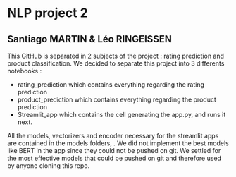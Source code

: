 # NLP project 2
## Santiago MARTIN & Léo RINGEISSEN

This GitHub is separated in 2 subjects of the project : rating prediction and product classification.
We decided to separate this project into 3 differents notebooks :
- rating_prediction which contains everything regarding the rating prediction
- product_prediction which contains everything regarding the product prediction
- Streamlit_app which contains the cell generating the app.py, and runs it next.

All the models, vectorizers and encoder necessary for the streamlit apps are contained in the models folders, . We did not implement the best models like BERT in the app since they could not be pushed on git. 
We settled for the most effective models that could be pushed on git and therefore used by anyone cloning this repo.
